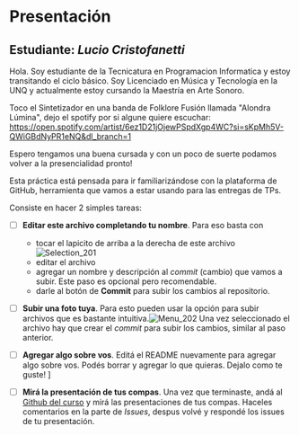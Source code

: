 # Presentación

## Estudiante: _Lucio Cristofanetti_

Hola. Soy estudiante de la Tecnicatura en Programacion Informatica y estoy transitando el ciclo básico. 
Soy Licenciado en Música y Tecnología en la UNQ y actualmente estoy cursando la Maestría en Arte Sonoro.

Toco el Sintetizador en una banda de Folklore Fusión llamada "Alondra Lúmina", dejo el spotify por si algune quiere escuchar: https://open.spotify.com/artist/6ez1D21jOjewPSpdXgp4WC?si=sKpMh5V-QWiGBdNyPR1eNQ&dl_branch=1

Espero tengamos una buena cursada y con un poco de suerte podamos volver a la presencialidad pronto!

Esta práctica está pensada para ir familiarizándose con la plataforma de GitHub, herramienta que vamos a estar usando para las entregas de TPs.

Consiste en hacer 2 simples tareas:
- [ ] **Editar este archivo completando tu nombre**. Para eso basta con 
  - tocar el lapicito de arriba a la derecha de este archivo ![Selection_201](https://user-images.githubusercontent.com/4098184/89341982-8096af80-d678-11ea-9248-e70dab4b73f7.png)
  - editar el archivo
  - agregar un nombre y descripción al _commit_ (cambio) que vamos a subir. Este paso es opcional pero recomendable.
  - darle al botón de **Commit** para subir los cambios al repositorio.


- [ ] **Subir una foto tuya**. Para esto pueden usar la opción para subir archivos que es bastante intuitiva.![Menu_202](https://user-images.githubusercontent.com/4098184/89341973-7e345580-d678-11ea-9a96-7c117034f81a.png)
Una vez seleccionado el archivo hay que crear el _commit_ para subir los cambios, similar al paso anterior.

- [ ] **Agregar algo sobre vos**. Editá el README nuevamente para agregar algo sobre vos. Podés borrar y agregar lo que quieras. Dejalo como te guste!
]
- [ ] **Mirá la presentación de tus compas**. Una vez que terminaste, andá al [Github del curso](https://github.com/obj1unq) y mirá las presentaciones de tus compas. Haceles comentarios en la parte de _Issues_, despus volvé y respondé los issues de tu presentación.

